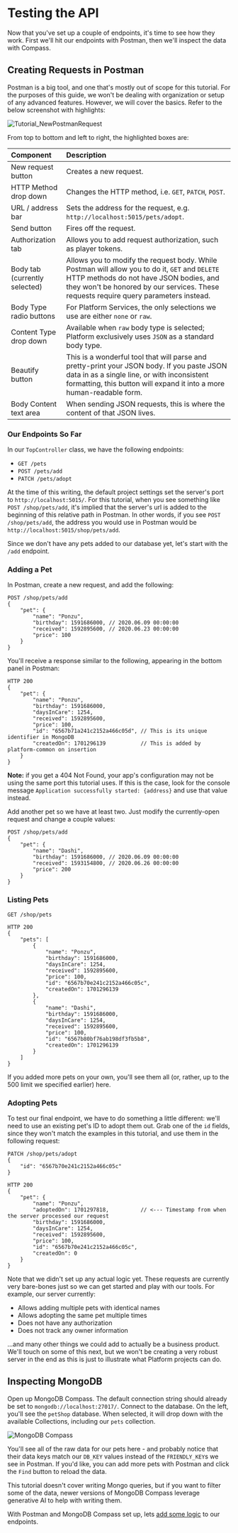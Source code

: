 # Testing the API

Now that you've set up a couple of endpoints, it's time to see how they work.  First we'll hit our endpoints with Postman, then we'll inspect the data with Compass.

## Creating Requests in Postman

Postman is a big tool, and one that's mostly out of scope for this tutorial.  For the purposes of this guide, we won't be dealing with organization or setup of any advanced features.  However, we will cover the basics.  Refer to the below screenshot with highlights:

![Tutorial_NewPostmanRequest](Tutorial_NewPostmanRequest.png)

From top to bottom and left to right, the highlighted boxes are:

| Component                     | Description                                                                                                                                                                                                                          |
|:------------------------------|:-------------------------------------------------------------------------------------------------------------------------------------------------------------------------------------------------------------------------------------|
| New request button            | Creates a new request.                                                                                                                                                                                                               |
| HTTP Method drop down         | Changes the HTTP method, i.e. `GET`, `PATCH`, `POST`.                                                                                                                                                                                |
| URL / address bar             | Sets the address for the request, e.g. `http://localhost:5015/pets/adopt`.                                                                                                                                                           |
| Send button                   | Fires off the request.                                                                                                                                                                                                               |
| Authorization tab             | Allows you to add request authorization, such as player tokens.                                                                                                                                                                      |
| Body tab (currently selected) | Allows you to modify the request body.  While Postman will allow you to do it, `GET` and `DELETE` HTTP methods do not have JSON bodies, and they won't be honored by our services.  These requests require query parameters instead. |
| Body Type radio buttons       | For Platform Services, the only selections we use are either `none` or `raw`.                                                                                                                                                        |
| Content Type drop down        | Available when `raw` body type is selected; Platform exclusively uses `JSON` as a standard body type.                                                                                                                                |
| Beautify button               | This is a wonderful tool that will parse and pretty-print your JSON body.  If you paste JSON data in as a single line, or with inconsistent formatting, this button will expand it into a more human-readable form.                  |
| Body Content text area        | When sending JSON requests, this is where the content of that JSON lives.                                                                                                                                                            |

### Our Endpoints So Far

In our `TopController` class, we have the following endpoints:

* `GET /pets`
* `POST /pets/add`
* `PATCH /pets/adopt`

At the time of this writing, the default project settings set the server's port to `http://localhost:5015/`.  For this tutorial, when you see something like `POST /shop/pets/add`, it's implied that the server's url is added to the beginning of this relative path in Postman.  In other words, if you see `POST /shop/pets/add`, the address you would use in Postman would be `http://localhost:5015/shop/pets/add`.

Since we don't have any pets added to our database yet, let's start with the `/add` endpoint.

### Adding a Pet

In Postman, create a new request, and add the following:

```
POST /shop/pets/add
{
    "pet": {
        "name": "Ponzu",
        "birthday": 1591686000, // 2020.06.09 00:00:00
        "received": 1592895600, // 2020.06.23 00:00:00
        "price": 100
    }
}
```

You'll receive a response similar to the following, appearing in the bottom panel in Postman:

```
HTTP 200
{
    "pet": {
        "name": "Ponzu",
        "birthday": 1591686000,
        "daysInCare": 1254,
        "received": 1592895600,
        "price": 100,
        "id": "6567b71a241c2152a466c05d", // This is its unique identifier in MongoDB
        "createdOn": 1701296139           // This is added by platform-common on insertion
    }
}
```

**Note:** if you get a 404 Not Found, your app's configuration may not be using the same port this tutorial uses.  If this is the case, look for the console message `Application successfully started: {address}` and use that value instead.

Add another pet so we have at least two.  Just modify the currently-open request and change a couple values:

```
POST /shop/pets/add
{
    "pet": {
        "name": "Dashi",
        "birthday": 1591686000, // 2020.06.09 00:00:00
        "received": 1593154800, // 2020.06.26 00:00:00
        "price": 200
    }
}
```

### Listing Pets

```
GET /shop/pets

HTTP 200
{
    "pets": [
        {
            "name": "Ponzu",
            "birthday": 1591686000,
            "daysInCare": 1254,
            "received": 1592895600,
            "price": 100,
            "id": "6567b70e241c2152a466c05c",
            "createdOn": 1701296139
        },
        {
            "name": "Dashi",
            "birthday": 1591686000,
            "daysInCare": 1254,
            "received": 1592895600,
            "price": 100,
            "id": "6567b80bf76ab198df3fb5b8",
            "createdOn": 1701296139
        }
    ]
}
```

If you added more pets on your own, you'll see them all (or, rather, up to the 500 limit we specified earlier) here.

### Adopting Pets

To test our final endpoint, we have to do something a little different: we'll need to use an existing pet's ID to adopt them out.  Grab one of the `id` fields, since they won't match the examples in this tutorial, and use them in the following request:

```
PATCH /shop/pets/adopt
{
    "id": "6567b70e241c2152a466c05c"
}

HTTP 200
{
    "pet": {
        "name": "Ponzu",
        "adoptedOn": 1701297818,          // <--- Timestamp from when the server processed our request
        "birthday": 1591686000,
        "daysInCare": 1254,
        "received": 1592895600,
        "price": 100,
        "id": "6567b70e241c2152a466c05c",
        "createdOn": 0
    }
}
```

Note that we didn't set up any actual logic yet.  These requests are currently very bare-bones just so we can get started and play with our tools.  For example, our server currently:

* Allows adding multiple pets with identical names
* Allows adopting the same pet multiple times
* Does not have any authorization
* Does not track any owner information

...and many other things we could add to actually be a business product.  We'll touch on some of this next, but we won't be creating a very robust server in the end as this is just to illustrate what Platform projects can do.

## Inspecting MongoDB

Open up MongoDB Compass.  The default connection string should already be set to `mongodb://localhost:27017/`.  Connect to the database.  On the left, you'll see the `petShop` database.  When selected, it will drop down with the available Collections, including our `pets` collection.

![MongoDB Compass](Tutorial_MongoDBCompass.png)

You'll see all of the raw data for our pets here - and probably notice that their data keys match our `DB_KEY` values instead of the `FRIENDLY_KEY`s we see in Postman.  If you'd like, you can add more pets with Postman and click the `Find` button to reload the data.

This tutorial doesn't cover writing Mongo queries, but if you want to filter some of the data, newer versions of MongoDB Compass leverage generative AI to help with writing them.

With Postman and MongoDB Compass set up, lets [add some logic](05%20-%20Adding%20Logic.md) to our endpoints.